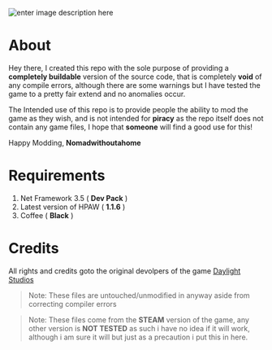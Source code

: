 ![enter image description here](https://i.imgur.com/bBRPnst.png)

# About
Hey there, I created this repo with the sole purpose of providing a **completely buildable** version of the source code, that is completely **void** of any compile errors, although there are some warnings but I have tested the game to a pretty fair extend and no anomalies occur.

The Intended use of this repo is to provide people the ability to mod the game as they wish, and is not intended for **piracy** as the repo itself does not contain any game files, I hope that **someone** will find a good use for this!

Happy Modding,
**Nomadwithoutahome**


# Requirements

 1. Net Framework 3.5 (  **Dev Pack** )
 2. Latest version of HPAW (  **1.1.6** )
 3. Coffee ( **Black** )

# Credits
All rights and credits goto the original devolpers of the game [Daylight Studios](https://www.day-lightstudios.com)

>Note: These files are untouched/unmodified in anyway aside from correcting compiler errors

>Note: These files come from the **STEAM** version of the game, any other version is **NOT TESTED** as such i have no idea if  it will work, although i am sure it will but just as a precaution i put this in here. 
 
    
